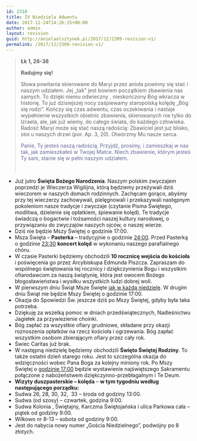 ```yaml
---
id: 2310
title: IV Niedziela Adwentu
date: 2017-12-24T14:26:15+00:00
author: admin
layout: revision
guid: http://anielaolsztynek.pl/2017/12/2309-revision-v1/
permalink: /2017/12/2309-revision-v1/
---
```

> **Łk 1, 26-38**
> 
> **Radujmy się!**
> 
> Słowa powitania skierowane do Maryi przez anioła powinny się stać i naszym udziałem. Jej &#8222;tak&#8221; jest bowiem początkiem zbawienia nas samych. To dzięki niemu odwieczny , nieskończony Bóg wkracza w historię. To już dzisiejszej nocy zaśpiewamy staropolską kolędę &#8222;Bóg się rodzi&#8221;. Kończy się czas adwentu, czas oczekiwania i nastaje wypełnienie wszystkich obietnic zbawienia, skierowanych nie tylko do Izraela, ale, jak już wiemy, do całego świata, do każdego człowieka. Radość Maryi może się stać naszą radością: Zbawiciel jest już blisko, stoi u naszych drzwi (por. Ap. 3, 20). Otwórzmy Mu nasze serca.
> 
> <span style="color: #666699;">Panie, Ty jesteś naszą radością. Przyjdź, prosimy, i zamieszkaj w nas tak, jak zamieszkałeś w Twojej Matce. Niech zbawienie, którym jesteś Ty sam, stanie się w pełni naszym udziałem.</span>
> 
> &nbsp;

  * Już jutro **Święta Bożego Narodzenia**. Naszym polskim zwyczajem poprzedzi je Wieczerza Wigilijna, którą będziemy przeżywali dziś wieczorem w naszych domach rodzinnych. Zachęcam gorąco, abyśmy przy tej wieczerzy zachowywali, pielęgnowali i przekazywali następnym pokoleniom nasze tradycje i zwyczaje (czytanie Pisma Świętego, modlitwa, dzielenie się opłatkiem, śpiewanie kolęd). Te tradycje świadczą o bogactwie i tożsamości naszej kultury narodowej, o przywiązaniu do zwyczajów naszych ojców, o naszej wierze.
  * Dziś nie będzie Mszy Świętej o godzinie 17:00.
  * Msza Święta – **Pasterka** – tradycyjnie o godzinie <span style="text-decoration: underline;">24:00</span>. Przed Pasterką o godzinie <span style="text-decoration: underline;">23:30</span> **koncert kolęd** w wykonaniu naszego parafialnego chóru.
  * W czasie Pasterki będziemy obchodzili **10 rocznicę wejścia do kościoła** i poświęcenia go przez Arcybiskupa Edmunda Piszcza. Zapraszam do wspólnego świętowania tej rocznicy i dziękczynienia Bogu i wszystkim ofiarodawcom za naszą świątynię, która jest owocem Bożego błogosławieństwa i wysiłku wszystkich ludzi dobrej woli.
  * W pierwszym dniu Świąt Msze Święte <span style="text-decoration: underline;">jak w każdą niedzielę</span>. W drugim dniu Świąt nie będzie Mszy Świętej o godzinie 17:00.
  * Okazja do Spowiedzi Św. jeszcze dziś po Mszy Świętej, gdyby była taka potrzeba.
  * Dziękuję za wszelką pomoc w dniach przedświątecznych, Nadleśnictwu Jagiełek za przywiezienie choinki.
  * Bóg zapłać za wszystkie ofiary grudniowe, składane przy okazji roznoszenia opłatków na rzecz kościoła i ogrzewania. Bóg zapłać wszystkim osobom zbierającym ofiary przez cały rok.
  * Świec Caritas już brak.
  * W następną niedzielę będziemy obchodzili **Święto Świętej Rodziny**. To także ostatni dzień starego roku. Jest to szczególna okazja do wdzięczności wobec Pana Boga za kolejny miniony rok. Po Mszy Świętej o <span style="text-decoration: underline;">godzinie 17:00</span> będzie wystawienie najświętszego Sakramentu połączone z nabożeństwem dziękczynno-przebłagalnym i Te Deum.
  * **Wizyty duszpasterskie – kolęda** – **w tym tygodniu według następującego porządku:**
  * Sudwa 26, 28, 30, 32,  33 – środa od godziny 13:00.
  * Sudwa (od szosy) – czwartek, godzina 9:00.
  * Sudwa Kolonia , Świętajny, Karczma Świętojańska i ulica Parkowa cała – piątek od godziny 9:00.
  * Wilkowo nr 8-13 – sobota od godziny 9:00.
  * Jest do nabycia nowy numer „Gościa Niedzielnego”, podwójny po 8 złotych.